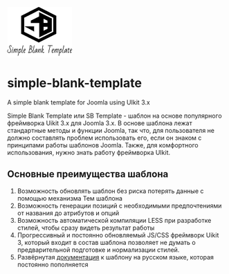 ![Logo SB Template](https://github.com/Ilya-Zhulin/simple-blank-template/blob/master/template_thumbnail.png)  
# simple-blank-template
A simple blank template for Joomla using UIkit 3.x

Simple Blank Template или SB Template - шаблон на основе популярного фреймворка Uikit 3.x для Joomla 3.x. В основе шаблона лежат стандартные методы и функции Joomla, так что, для пользователя не должно составлять проблем использовать его, если он знаком с принципами работы шаблонов Joomla. Также, для комфортного использования, нужно знать работу фреймворка UIkit.

## Основные преимущества шаблона
1. Возможность обновлять шаблон без риска потерять данные с помощью механизма Тем шаблона
2. Возможность генерации позиций с необходимыми предпочтениями от названия до атрибутов и опций
3. Возможность автоматической компиляции LESS при разработке стилей, чтобы сразу видеть результат работы
4. Прогрессивный и постоянно обновляемый JS/CSS фреймворк Uikit 3, который входит в состав шаблона позволяет не думать о предварительной подготовке и нормализации стилей.
5. Развёрнутая [документация](https://github.com/Ilya-Zhulin/simple-blank-template/wiki) к шаблону на русском языке, которая постоянно пополняется
